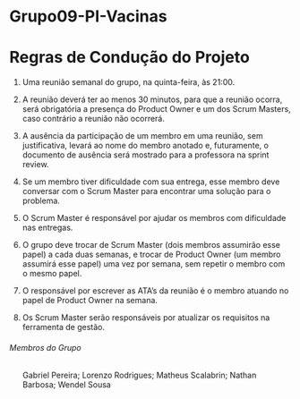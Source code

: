 # Grupo09-PI-Vacinas
<h1>Regras de Condução do Projeto</h1>

1. Uma reunião semanal do grupo, na quinta-feira, às 21:00.

2. A reunião deverá ter ao menos 30 minutos, para que a reunião ocorra, será obrigatória a presença do Product Owner e um dos Scrum Masters, caso contrário a reunião não ocorrerá.

3. A ausência da participação de um membro em uma reunião, sem justificativa, levará ao nome do membro anotado e, futuramente, o documento de ausência será mostrado para a professora na sprint review.

4. Se um membro tiver dificuldade com sua entrega, esse membro deve conversar com o Scrum Master para encontrar uma solução para o problema.

5. O Scrum Master é responsável por ajudar os membros com dificuldade nas entregas.

6. O grupo deve trocar de Scrum Master (dois membros assumirão esse papel) a cada duas semanas, e trocar de Product Owner (um membro assumirá esse papel) uma vez por semana, sem repetir o membro com o mesmo papel.

7. O responsável por escrever as ATA’s da reunião é o membro atuando no papel de Product Owner na semana.

8. Os Scrum Master serão responsáveis por atualizar os requisitos na ferramenta de gestão.

<h6>Membros do Grupo</h6>
<ol>
  Gabriel Pereira;
  Lorenzo Rodrigues;
  Matheus Scalabrin;
  Nathan Barbosa;
  Wendel Sousa
</ol>
